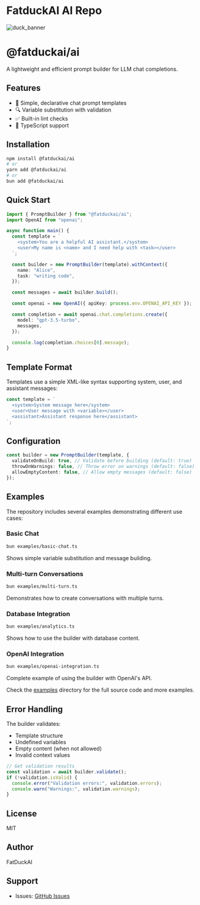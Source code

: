 # FatduckAI AI Repo

![duck_banner](https://github.com/user-attachments/assets/33c039c6-bd6a-436f-952e-fbc88ae07c50)

# @fatduckai/ai

A lightweight and efficient prompt builder for LLM chat completions.

## Features

- 🚀 Simple, declarative chat prompt templates
- 🔍 Variable substitution with validation
- ✅ Built-in lint checks
- 📝 TypeScript support

## Installation

```bash
npm install @fatduckai/ai
# or
yarn add @fatduckai/ai
# or
bun add @fatduckai/ai
```

## Quick Start

```typescript
import { PromptBuilder } from "@fatduckai/ai";
import OpenAI from "openai";

async function main() {
  const template = `
    <system>You are a helpful AI assistant.</system>
    <user>My name is <name> and I need help with <task></user>
  `;

  const builder = new PromptBuilder(template).withContext({
    name: "Alice",
    task: "writing code",
  });

  const messages = await builder.build();

  const openai = new OpenAI({ apiKey: process.env.OPENAI_API_KEY });

  const completion = await openai.chat.completions.create({
    model: "gpt-3.5-turbo",
    messages,
  });

  console.log(completion.choices[0].message);
}
```

## Template Format

Templates use a simple XML-like syntax supporting system, user, and assistant messages:

```typescript
const template = `
  <system>System message here</system>
  <user>User message with <variable></user>
  <assistant>Assistant response here</assistant>
`;
```

## Configuration

```typescript
const builder = new PromptBuilder(template, {
  validateOnBuild: true, // Validate before building (default: true)
  throwOnWarnings: false, // Throw error on warnings (default: false)
  allowEmptyContent: false, // Allow empty messages (default: false)
});
```

## Examples

The repository includes several examples demonstrating different use cases:

### Basic Chat

```bash
bun examples/basic-chat.ts
```

Shows simple variable substitution and message building.

### Multi-turn Conversations

```bash
bun examples/multi-turn.ts
```

Demonstrates how to create conversations with multiple turns.

### Database Integration

```bash
bun examples/analytics.ts
```

Shows how to use the builder with database content.

### OpenAI Integration

```bash
bun examples/openai-integration.ts
```

Complete example of using the builder with OpenAI's API.

Check the [examples](./examples) directory for the full source code and more examples.

## Error Handling

The builder validates:

- Template structure
- Undefined variables
- Empty content (when not allowed)
- Invalid context values

```typescript
// Get validation results
const validation = await builder.validate();
if (!validation.isValid) {
  console.error("Validation errors:", validation.errors);
  console.warn("Warnings:", validation.warnings);
}
```

## License

MIT

## Author

FatDuckAI

## Support

- Issues: [GitHub Issues](https://github.com/fatduckai/ai/issues)

